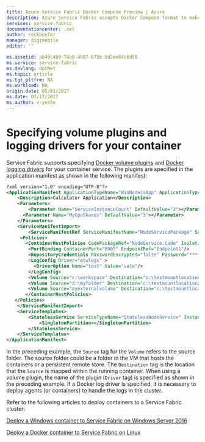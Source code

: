 ```yaml
---
title: Azure Service Fabric Docker Compose Preview | Azure
description: Azure Service Fabric accepts Docker Compose format to make it easier to orchestrate exsiting containers using Service Fabric. This support is currently in preview.
services: service-fabric
documentationcenter: .net
author: rockboyfor
manager: digimobile
editor: ''

ms.assetid: ab49c4b9-74a8-4907-b75b-8d2ee84c6d90
ms.service: service-fabric
ms.devlang: dotNet
ms.topic: article
ms.tgt_pltfrm: NA
ms.workload: NA
origin.date: 05/01/2017
ms.date: 07/17/2017
ms.author: v-yeche
---
```


# Specifying volume plugins and logging drivers for your container

Service Fabric supports specifying [Docker volume plugins](https://docs.docker.com/engine/extend/plugins_volume/) and [Docker logging drivers](https://docs.docker.com/engine/admin/logging/overview/) for your container service. The plugins are specified in the application manifest as shown in the following manifest:

```xml
?xml version="1.0" encoding="UTF-8"?>
<ApplicationManifest ApplicationTypeName="WinNodeJsApp" ApplicationTypeVersion="1.0" xmlns="http://schemas.microsoft.com/2011/01/fabric" xmlns:xsi="http://www.w3.org/2001/XMLSchema-instance">
    <Description>Calculator Application</Description>
    <Parameters>
        <Parameter Name="ServiceInstanceCount" DefaultValue="3"></Parameter>
      <Parameter Name="MyCpuShares" DefaultValue="3"></Parameter>
    </Parameters>
    <ServiceManifestImport>
        <ServiceManifestRef ServiceManifestName="NodeServicePackage" ServiceManifestVersion="1.0"/>
     <Policies>
       <ContainerHostPolicies CodePackageRef="NodeService.Code" Isolation="hyperv"> 
        <PortBinding ContainerPort="8905" EndpointRef="Endpoint1"/>
        <RepositoryCredentials PasswordEncrypted="false" Password="****" AccountName="test"/>
        <LogConfig Driver="etwlogs" >
          <DriverOption Name="test" Value="vale"/>
        </LogConfig>
        <Volume Source="c:\workspace" Destination="c:\testmountlocation1" IsReadOnly="false"></Volume>
        <Volume Source="d:\myfolder" Destination="c:\testmountlocation2" IsReadOnly="true"> </Volume>
        <Volume Source="myexternalvolume" Destination="c:\testmountlocation3" Driver="sf" IsReadOnly="true"></Volume>
       </ContainerHostPolicies>
   </Policies>
    </ServiceManifestImport>
    <ServiceTemplates>
        <StatelessService ServiceTypeName="StatelessNodeService" InstanceCount="5">
            <SingletonPartition></SingletonPartition>
        </StatelessService>
    </ServiceTemplates>
</ApplicationManifest>
```

In the preceding example, the `Source` tag for the `Volume` refers to the source folder. The source folder could be a folder in the VM that hosts the containers or a persistent remote store. The `Destination` tag is the location that the `Source` is mapped within the running container. When using a volume plugin, the name of the plugin (`Driver` tag) is specified as shown in the preceding example.  If a Docker log driver is specified, it is necessary to deploy agents (or containers) to handle the logs in the cluster. 

Refer to the following articles to deploy containers to a Service Fabric cluster:

[Deploy a Windows container to Service Fabric on Windows Server 2016](service-fabric-deploy-container.md)

[Deploy a Docker container to Service Fabric on Linux](service-fabric-deploy-container-linux.md)